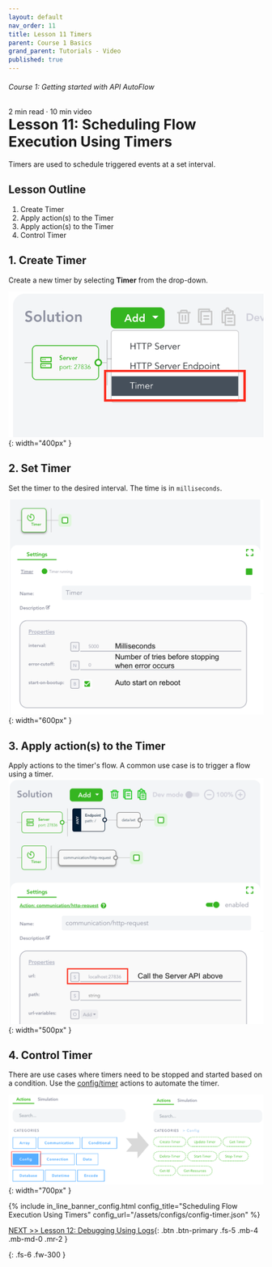 ```yaml
---
layout: default
nav_order: 11
title: Lesson 11 Timers
parent: Course 1 Basics
grand_parent: Tutorials - Video
published: true
---
```

<h6>Course 1: Getting started with API AutoFlow</h6>
2 min read · 10 min video
<h1 style="margin-top:0">Lesson 11: Scheduling Flow Execution Using Timers</h1>

Timers are used to schedule triggered events at a set interval.

## Lesson Outline

1. Create Timer
2. Apply action(s) to the Timer
3. Apply action(s) to the Timer
4. Control Timer


## 1\. Create Timer

Create a new timer by selecting **Timer** from the drop-down.

![Timer](/assets/images/tutorial-timer.png){: width="400px" }


## 2\. Set Timer

Set the timer to the desired interval.  The time is in `milliseconds`.

![Timer](/assets/images/tutorial-timer-1.png){: width="600px" }

## 3\. Apply action(s) to the Timer

Apply actions to the timer's flow.  A common use case is to trigger a flow using a timer.
![Timer](/assets/images/tutorial-timer-2.png){: width="500px" }

## 4\. Control Timer

There are use cases where timers need to be stopped and started based on a condition.  Use the [config/timer](/docs/internal-actions/config-autoflow/timer-create/) actions to automate the timer.

![Timer](/assets/images/tutorial-timer-3.png){: width="700px" }


{% include in_line_banner_config.html config_title="Scheduling Flow Execution Using Timers" config_url="/assets/configs/config-timer.json" %}


[NEXT >> Lesson 12: Debugging Using Logs](/docs/tutorial-video/course-1-basics/lesson-12-debug/){: .btn .btn-primary .fs-5 .mb-4 .mb-md-0 .mr-2 }

{: .fs-6 .fw-300 }